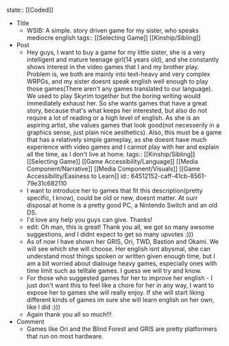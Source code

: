 state:: [[Coded]]

- Title
	- WSIB: A simple. story driven game for my sister, who speaks mediocre english
	  tags:: [[Selecting Game]] [[Kinship/Sibling]]
- Post
	- Hey guys, I want to buy a game for my little sister, she is a very  intelligent and mature teenage girl(14 years old), and she constantly shows interest in the video games that I and my brother play. Problem is, we both are mainly into text-heavy and very complex WRPGs, and my sister doesnt speak english well enough to play those games(There aren't any games translated to our language). We used to play Skyrim together but the boring writing would immediately  exhaust her.  So she wants games that have a great story, because that's what keeps her interested, but also do not require a lot of reading or a high level of english. As she is an aspiring artist, she values games that look good(not necesserily in a graphics sense, just plain nice aesthetics). Also, this must be a game that has a relatively simple gameplay, as she doesnt have much experience with video games and I cannot play with her and explain all the time, as I don't live at home.
	  tags:: [[Kinship/Sibling]] [[Selecting Game]] [[Game Accessibility/Language]] [[Media Component/Narrative]] [[Media Component/Visuals]] [[Game Accessibility/Easiness to Learn]]
	  id:: 64512152-caff-41cb-8561-79e31c682110
	- I want to introduce her to games that fit this description(pretty specific, I know), could be old or new, doesnt matter. At ourr disposal at home is a pretty good PC, a Nintendo Switch and an old DS.
	- I'd love any help you guys can give. Thanks!
	- edit: Oh man, this is great! Thank you all, we got so many awsome suggestions, and I didnt expect to get so many upvotes :)))
	- As of now I have shown her GRIS, Ori, TWD, Bastion and Okami. We will see which she will choose. Her english isnt abysmal, she can understand most things spoken or written given enough time, but I am a bit worried about dialouge heavy games, especially ones with time limit such as telltale games. I guess we will try and know.
	- For those who suggested games for her to improve her english - I just don't want this to feel like a chore for her in any way, I want to expose her to games she will really enjoy. If she will start liking different kinds of games im sure she will learn english on her own, like I did :)))
	- Again thank you all so much!!!
- Comment
	- Games like Ori and the Blind Forest and GRIS are pretty platformers that run on most hardware.